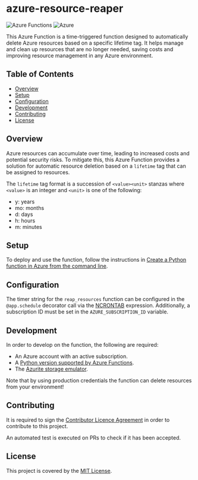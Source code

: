 # azure-resource-reaper

![Azure Functions](https://img.shields.io/badge/Azure%20Functions-v4-blue.svg) ![Azure](https://img.shields.io/badge/Azure-Resource%20Deletion-green.svg)

This Azure Function is a time-triggered function designed to automatically
delete Azure resources based on a specific lifetime tag. It helps manage and
clean up resources that are no longer needed, saving costs and improving
resource management in any Azure environment.

## Table of Contents
- [Overview](#overview)
- [Setup](#setup)
- [Configuration](#configuration)
- [Development](#configuration)
- [Contributing](#contributing)
- [License](#license)

## Overview

Azure resources can accumulate over time, leading to increased costs and
potential security risks. To mitigate this, this Azure Function provides a
solution for automatic resource deletion based on a `lifetime` tag that can
be assigned to resources.

The `lifetime` tag format is a succession of `<value><unit>` stanzas where
`<value>` is an integer and `<unit>` is one of the following:

- y: years
- mo: months
- d: days
- h: hours
- m: minutes

## Setup

To deploy and use the function, follow the instructions in [Create a Python function in Azure from the command line](https://learn.microsoft.com/en-us/azure/azure-functions/create-first-function-cli-python).

## Configuration

The timer string for the `reap_resources` function can be configured in the `@app.schedule` decorator call via the [NCRONTAB](https://learn.microsoft.com/en-us/azure/azure-functions/functions-bindings-timer?tabs=python-v2%2Cin-process%2Cnodejs-v4&pivots=programming-language-python#ncrontab-expressions) expression. Additionally, a subscription ID must be set in the `AZURE_SUBSCRIPTION_ID` variable.

## Development

In order to develop on the function, the following are required:
- An Azure account with an active subscription.
- A [Python version supported by Azure Functions](https://learn.microsoft.com/en-us/azure/azure-functions/supported-languages#languages-by-runtime-version).
- The [Azurite storage emulator](https://learn.microsoft.com/en-us/azure/storage/common/storage-use-azurite?tabs=npm#install-azurite).

Note that by using production credentials the function can delete resources from your environment!

## Contributing

It is required to sign the [Contributor Licence Agreement](https://ubuntu.com/legal/contributors) in order to contribute to this project.

An automated test is executed on PRs to check if it has been accepted.

## License

This project is covered by the [MIT License](https://github.com/ubuntu/azure-resource-reaper/blob/main/LICENSE).
